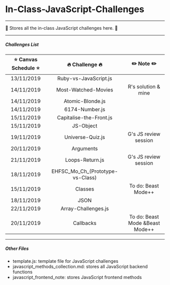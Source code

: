 # In-Class-JavaScript-Challenges

---
:whale: Stores all the in-class JavaScript challenges here. :whale: 

---
##### Challenges List

|:star: Canvas Schedule  :star:|     :fire: Challenge :fire:     |   :pencil2: Note :pencil2:              | 
|:----------------------------:|:-------------------------------:|:---------------------------------------:|
|        13/11/2019            |       Ruby-vs-JavaScript.js     |                                         |
|        14/11/2019            |       Most-Watched-Movies       |        R's solution & mine              |
|        14/11/2019            |       Atomic-Blonde.js          |                                         |
|        14/11/2019            |       6174-Number.js            |                                         |
|        15/11/2019            |       Capitalise-the-Front.js   |                                         |
|        15/11/2019            |       JS-Object                 |                                         |
|        19/11/2019            |       Universe-Quiz.js          |        G's JS review session            |
|        20/11/2019            |       Arguments                 |                                         |
|        21/11/2019            |       Loops-Return.js           |        G's JS review session            |
|        18/11/2019            | EHFSC_Mo_Ch_(Prototype-vs-Class)|                                         |
|        15/11/2019            |       Classes                   |        To do: Beast Mode++              |
|        18/11/2019            |       JSON                      |                                         |
|        22/11/2019            |       Array-Challenges.js       |                                         |
|        20/11/2019            |       Callbacks                 |To do: Beast Mode &Beast Mode++          |




---
##### Other Files

- template.js: template file for JavaScript challenges
- javascript_methods_collection.md: stores all JavaScript backend functions
- javascript_frontend_note: stores JavaScript frontend methods
